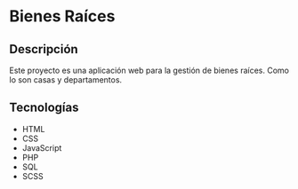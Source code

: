 # Bienes Raíces

## Descripción

Este proyecto es una aplicación web para la gestión de bienes raíces. Como lo son casas y departamentos.

## Tecnologías

- HTML
- CSS
- JavaScript
- PHP
- SQL
- SCSS


